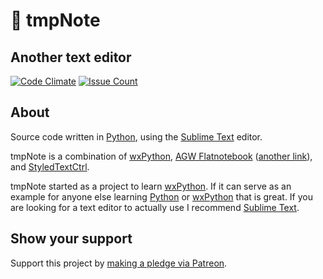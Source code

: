 # 📓 tmpNote  

## Another text editor  

[![Code Climate](https://codeclimate.com/github/nothingworksright/tmpNote/badges/gpa.svg)](https://codeclimate.com/github/nothingworksright/tmpNote) [![Issue Count](https://codeclimate.com/github/nothingworksright/tmpNote/badges/issue_count.svg)](https://codeclimate.com/github/nothingworksright/tmpNote)  

## About  

Source code written in [Python](https://www.python.org/), using the [Sublime Text](http://www.sublimetext.com/) editor.  

tmpNote is a combination of [wxPython](http://www.wxpython.org/), [AGW Flatnotebook](http://svn.wxwidgets.org/svn/wx/wxPython/3rdParty/AGW/agw/flatnotebook.py) ([another link](http://www.wxpython.org/docs/api/wx.lib.agw.flatnotebook-module.html)), and [StyledTextCtrl](http://www.wxpython.org/docs/api/wx.stc.StyledTextCtrl-class.html).  

tmpNote started as a project to learn [wxPython](http://www.wxpython.org/). If it can serve as an example for anyone else learning [Python](https://www.python.org/) or [wxPython](http://www.wxpython.org/) that is great. If you are looking for a text editor to actually use I recommend [Sublime Text](http://www.sublimetext.com/).  

## Show your support  

Support this project by [making a pledge via Patreon](https://www.patreon.com/jmg1138).  
